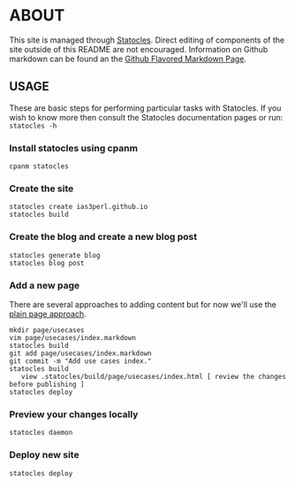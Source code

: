 # ABOUT

This site is managed through [Statocles](https://metacpan.org/pod/Statocles). Direct editing of components of the site outside of this README are not encouraged. Information on Github markdown can be found an the [Github Flavored Markdown Page](https://help.github.com/articles/github-flavored-markdown/).

## USAGE

These are basic steps for performing particular tasks with Statocles. If you wish to know more then consult the Statocles documentation pages or run: ```statocles -h```

### Install statocles using cpanm
```
cpanm statocles
```

### Create the site

```
statocles create ias3perl.github.io
statocles build
```

### Create the blog and create a new blog post

```
statocles generate blog
statocles blog post 
```

### Add a new page
There are several approaches to adding content but for now we'll use the [plain page approach]().
```
mkdir page/usecases
vim page/usecases/index.markdown
statocles build
git add page/usecases/index.markdown
git commit -m "Add use cases index."
statocles build
   view .statocles/build/page/usecases/index.html [ review the changes before publishing ]
statocles deploy
```

### Preview your changes locally
```
statocles daemon
```

### Deploy new site
```
statocles deploy
```
